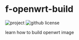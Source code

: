 # f-openwrt-build

![project](https://img.shields.io/badge/openwrt-f%20build-blue.svg?style=flat-square) ![github license](https://img.shields.io/github/license/fenghshia/f-openwrt-build)

learn how to build openwrt image
